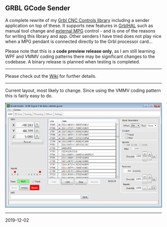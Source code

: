 ## GRBL GCode Sender

A complete rewrite of my [Grbl CNC Controls library](https://github.com/terjeio/Grbl_CNC_Controls) including a sender application on top of these. It supports new features in [GrblHAL](https://github.com/terjeio/grblHAL) such as manual tool change and [external MPG](https://github.com/terjeio/GRBL_MPG_DRO_BoosterPack) control - and is one of the reasons for writing this library and app. Other senders I have tried does not play nice when a MPG pendant is connected directly to the Grbl processor card...

Please note that this is a __code preview release only__, as I am still learning WPF and VMMV coding patterns there may be significant changes to the codebase. A binary release is planned when testing is completed.

---

Please check out the [Wiki](https://github.com/terjeio/Grbl-GCode-Sender/wiki) for further details.

---

Current layout, most likely to change. Since using the VMMV coding pattern this is fairly easy to do.

![Sender](Media/Sender.png)

---
2019-12-02
